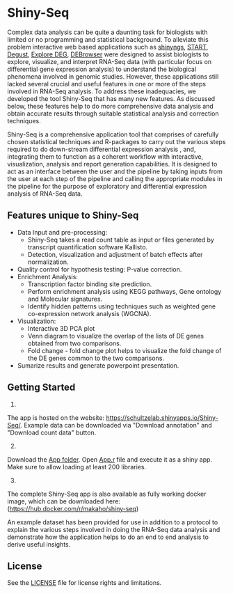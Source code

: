 # Shiny-Seq

Complex data analysis can be quite a daunting task for biologists with limited or no programming and statistical background. To alleviate this problem interactive web based applications such as [shinyngs](https://github.com/pinin4fjords/shinyngs), [START](https://github.com/jminnier/STARTapp), [Degust](http://victorian-bioinformatics-consortium.github.io/degust/), [Explore DEG](http://fgcz-shiny.uzh.ch/fgcz_exploreDEG_app/), [DEBrowser](https://bioconductor.org/packages/release/bioc/html/debrowser.html) were designed to assist biologists to explore, visualize, and interpret RNA-Seq data (with particular focus on differential gene expression analysis) to understand the biological phenomena involved in genomic studies. However, these applications still lacked several crucial and useful features in one or more of the steps involved in RNA-Seq analysis. To address these inadequacies, we developed the tool Shiny-Seq that has many new features. As discussed below, these features help to do more comprehensive data analysis and obtain accurate results through suitable statistical analysis and correction techniques. 

Shiny-Seq is a comprehensive application tool that comprises of carefully chosen statistical techniques and R-packages to carry out the various steps required to do down-stream differential expression analysis , and, integrating them to function as a coherent workflow with interactive, visualization, analysis and report generation capabilities. It is designed to act as an interface between the user and the pipeline by taking inputs from the user at each step of the pipeline and calling the appropriate modules in the pipeline for the purpose of exploratory and differential expression analysis of RNA-Seq data. 

## Features unique to Shiny-Seq
- Data Input and pre-processing:
  - Shiny-Seq takes a read count table as input or files generated by transcript quantification software Kallisto.
  - Detection, visualization and adjustment of batch effects after normalization.
- Quality control for hypothesis testing: P-value correction.
- Enrichment Analysis:
  - Transcription factor binding site prediction.
  - Perform enrichment analysis using KEGG pathways, Gene ontology and Molecular signatures.
  - Identify hidden patterns using techniques such as weighted gene co-expression network analysis (WGCNA).
- Visualization:
  - Interactive 3D PCA plot
  - Venn diagram to visualize the overlap of the lists of DE genes obtained from two comparisons.
  - Fold change - fold change plot helps to visualize the fold change of the DE genes common to the two comparisons.
- Sumarize results and generate powerpoint presentation.

## Getting Started

1.
The app is hosted on the website: https://schultzelab.shinyapps.io/Shiny-Seq/.
Example data can be downloaded via "Download annotation" and "Download count data" button.

2.
Download the [App folder](https://github.com/UlasThomas/Shiny-Seq/tree/master). Open [App.r](https://github.com/schultzelab/Shiny-Seq/master/app.R) file and execute it as a shiny app. Make sure to allow loading at least 200 libraries. 

3.
The complete Shiny-Seq app is also available as fully working docker image, which can be downloaded here: (https://hub.docker.com/r/makaho/shiny-seq)

An example dataset has been provided for use in addition to a protocol to explain the various steps involved in doing the RNA-Seq data
analysis and demonstrate how the application helps to do an end to end analysis to derive useful insights.

 

## License
See the [LICENSE](https://github.com/szenitha/Shiny-Seq/blob/master/LICENSE.txt) file for license rights and limitations.
